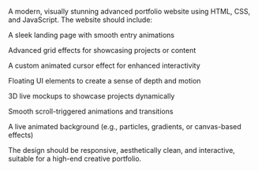A modern, visually stunning advanced portfolio website using HTML, CSS, and JavaScript. The website should include:

A sleek landing page with smooth entry animations

Advanced grid effects for showcasing projects or content

A custom animated cursor effect for enhanced interactivity

Floating UI elements to create a sense of depth and motion

3D live mockups to showcase projects dynamically

Smooth scroll-triggered animations and transitions

A live animated background (e.g., particles, gradients, or canvas-based effects)

The design should be responsive, aesthetically clean, and interactive, suitable for a high-end creative portfolio.
